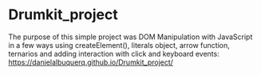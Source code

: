 # Drumkit_project
The purpose of this simple project was DOM Manipulation with JavaScript in a few ways using createElement(), literals object, 
arrow function, ternarios and adding interaction with click and keyboard events: https://danielalbuquerq.github.io/Drumkit_project/


